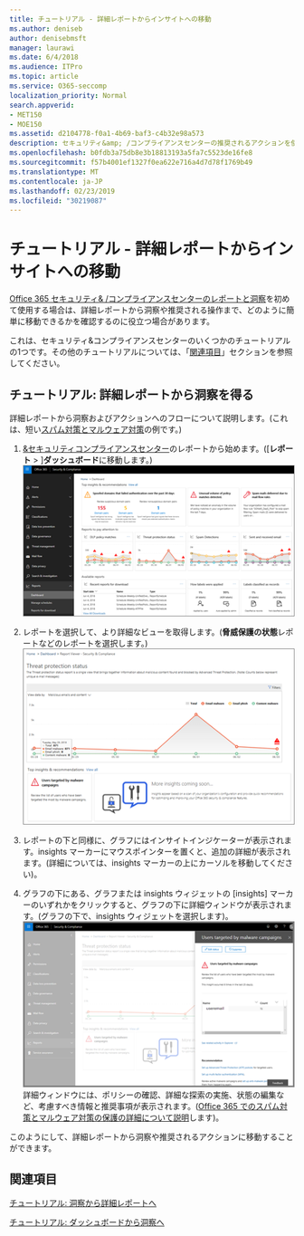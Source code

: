 ```yaml
---
title: チュートリアル - 詳細レポートからインサイトへの移動
ms.author: deniseb
author: denisebmsft
manager: laurawi
ms.date: 6/4/2018
ms.audience: ITPro
ms.topic: article
ms.service: O365-seccomp
localization_priority: Normal
search.appverid:
- MET150
- MOE150
ms.assetid: d2104778-f0a1-4b69-baf3-c4b32e98a573
description: セキュリティ&amp; /コンプライアンスセンターの推奨されるアクションを使用して、詳細レポートから洞察に移動する方法について説明します。
ms.openlocfilehash: b0fdb3a75db8e3b18813193a5fa7c5523de16fe8
ms.sourcegitcommit: f57b4001ef1327f0ea622e716a4d7d78f1769b49
ms.translationtype: MT
ms.contentlocale: ja-JP
ms.lasthandoff: 02/23/2019
ms.locfileid: "30219087"
---
```

# <a name="walkthrough---from-a-detailed-report-to-an-insight"></a>チュートリアル - 詳細レポートからインサイトへの移動

[Office 365 セキュリティ&amp; /コンプライアンスセンターのレポートと洞察](reports-and-insights-in-security-and-compliance.md)を初めて使用する場合は、詳細レポートから洞察や推奨される操作まで、どのように簡単に移動できるかを確認するのに役立つ場合があります。 
  
これは、セキュリティ&amp;コンプライアンスセンターのいくつかのチュートリアルの1つです。その他のチュートリアルについては、「[関連項目](#related-topics)」セクションを参照してください。 
  
## <a name="walkthrough-from-a-detailed-report-to-an-insight"></a>チュートリアル: 詳細レポートから洞察を得る

詳細レポートから洞察およびアクションへのフローについて説明します。(これは、短い[スパム対策とマルウェア対策](anti-spam-and-anti-malware-protection.md)の例です。) 
  
1. [ &amp;セキュリティコンプライアンスセンター](https://protection.office.com)のレポートから始めます。([**レポート** \> ]**ダッシュボード**に移動します。)<br/>![セキュリティ&amp; /コンプライアンスセンターで、[レポート\> ] ダッシュボードに移動します。](media/68f3bb7c-b4f7-4cca-904b-478643a93c94.png)
  
2. レポートを選択して、より詳細なビューを取得します。(**脅威保護の状態**レポートなどのレポートを選択します。)<br/>![分析情報を示す脅威保護状態レポート](media/f47d7dbd-816a-47ba-b8db-53919fbed192.png)
  
3. レポートの下と同様に、グラフにはインサイトインジケーターが表示されます。insights マーカーにマウスポインターを置くと、追加の詳細が表示されます。(詳細については、insights マーカーの上にカーソルを移動してください)。
    
4. グラフの下にある、グラフまたは insights ウィジェットの [insights] マーカーのいずれかをクリックすると、グラフの下に詳細ウィンドウが表示されます。(グラフの下で、insights ウィジェットを選択します)。<br/>![マルウェアに関する洞察の詳細](media/2c8bccc5-ca4e-4bb9-ad4c-55fcee0535b7.png)<br/>詳細ウィンドウには、ポリシーの確認、詳細な探索の実施、状態の編集など、考慮すべき情報と推奨事項が表示されます。([Office 365 でのスパム対策とマルウェア対策の保護の詳細について説明](anti-spam-and-anti-malware-protection.md)します)。
    
このようにして、詳細レポートから洞察や推奨されるアクションに移動することができます。 
  
## <a name="related-topics"></a>関連項目

[チュートリアル: 洞察から詳細レポートへ](from-an-insight-to-a-detailed-report.md)
  
[チュートリアル: ダッシュボードから洞察へ](from-a-dashboard-to-an-insight.md)
  

